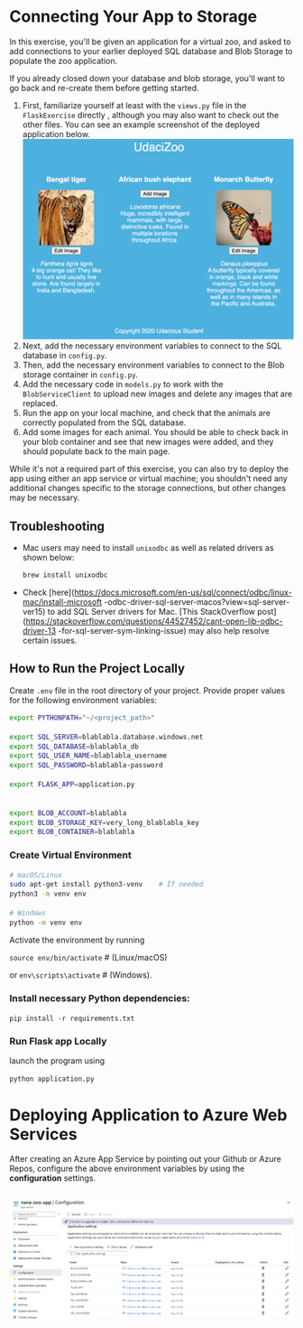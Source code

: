 # Connecting Your App to Storage

In this exercise, you'll be given an application for a virtual zoo, and asked to add connections
to your earlier deployed SQL database and Blob Storage to populate the zoo application.

If you already closed down your database and blob storage, you'll want to go back and re-create
them before getting started.

1. First, familiarize yourself at least with the `views.py` file in the `FlaskExercise` directly
, although you may also want to check out the other files. You can see an example screenshot of
 the deployed application below.
    <br><img src="images/example-connected-app.png" width="500" />
2. Next, add the necessary environment variables to connect to the SQL database in `config.py`.
3. Then, add the necessary environment variables to connect to the Blob storage container in
  `config.py`.
4. Add the necessary code in `models.py` to work with the `BlobServiceClient` to upload new
 images  and delete any images that are replaced.
4. Run the app on your local machine, and check that the animals are correctly populated from the
  SQL database.
5. Add some images for each animal. You should be able to check back in your blob container and
 see  that new images were added, and they should populate back to the main page.

While it's not a required part of this exercise, you can also try to deploy the app using either
an app service or virtual machine; you shouldn't need any additional changes specific to the 
storage connections, but other changes may be necessary.

## Troubleshooting

- Mac users may need to install `unixodbc` as well as related drivers as shown below:
    ```bash
    brew install unixodbc
    ```
- Check  [here](https://docs.microsoft.com/en-us/sql/connect/odbc/linux-mac/install-microsoft
-odbc-driver-sql-server-macos?view=sql-server-ver15) to add SQL Server drivers for Mac. [This
 StackOverflow post](https://stackoverflow.com/questions/44527452/cant-open-lib-odbc-driver-13
 -for-sql-server-sym-linking-issue)  may also help resolve certain issues.

## How to Run the Project Locally

Create `.env` file in the root directory of your project. Provide proper values for the following
  environment variables:

```bash
export PYTHONPATH="~/<project_path>"

export SQL_SERVER=blablabla.database.windows.net
export SQL_DATABASE=blablabla_db
export SQL_USER_NAME=blablabla_username
export SQL_PASSWORD=blablabla-password

export FLASK_APP=application.py


export BLOB_ACCOUNT=blablabla
export BLOB_STORAGE_KEY=very_long_blablabla_key
export BLOB_CONTAINER=blablabla
```

### Create Virtual Environment

````bash
# macOS/Linux
sudo apt-get install python3-venv    # If needed
python3 -m venv env

# Windows
python -m venv env
````

Activate the environment by running 

`source env/bin/activate` # (Linux/macOS) 

or `env\scripts\activate` # (Windows). 

### Install necessary Python dependencies:

`pip install -r requirements.txt`


### Run Flask app Locally

launch the program using
 
`python application.py`


# Deploying Application to Azure Web Services

After creating an Azure App Service by pointing out your Github or Azure Repos, configure the
 above environment variables by using the **configuration** settings.
 
<br><img src="images/settings.png"/>
 
 
